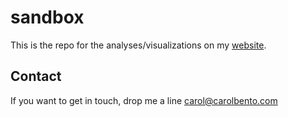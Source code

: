 sandbox
=======

This is the repo for the analyses/visualizations on my [website][website].


Contact
-------

If you want to get in touch, drop me a line <carol@carolbento.com>


[website]:http://carolbento.com
